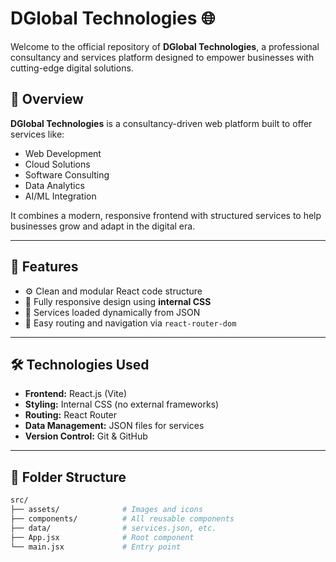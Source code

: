 # DGlobal Technologies 🌐

Welcome to the official repository of **DGlobal Technologies**, a professional consultancy and services platform designed to empower businesses with cutting-edge digital solutions.

## 🚀 Overview

**DGlobal Technologies** is a consultancy-driven web platform built to offer services like:
- Web Development
- Cloud Solutions
- Software Consulting
- Data Analytics
- AI/ML Integration

It combines a modern, responsive frontend with structured services to help businesses grow and adapt in the digital era.

---

## 🌟 Features

- ⚙️ Clean and modular React code structure
- 🎨 Fully responsive design using **internal CSS**
- 📁 Services loaded dynamically from JSON
- 🔗 Easy routing and navigation via `react-router-dom`

---

## 🛠️ Technologies Used

- **Frontend:** React.js (Vite)
- **Styling:** Internal CSS (no external frameworks)
- **Routing:** React Router
- **Data Management:** JSON files for services
- **Version Control:** Git & GitHub

---

## 📁 Folder Structure

```bash
src/
├── assets/              # Images and icons
├── components/          # All reusable components
├── data/                # services.json, etc.
├── App.jsx              # Root component
└── main.jsx             # Entry point
